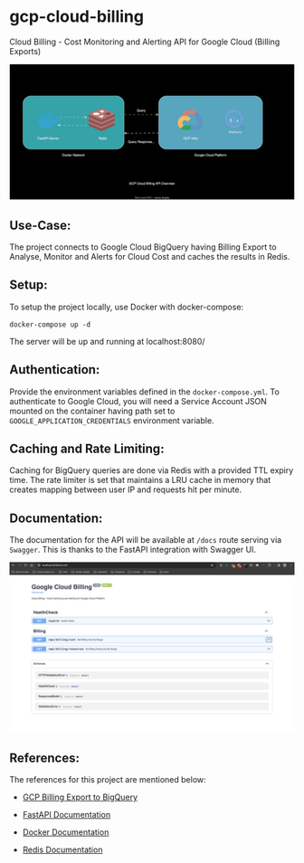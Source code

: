 # gcp-cloud-billing
Cloud Billing - Cost Monitoring and Alerting API for Google Cloud (Billing Exports)

![Overview](media/infra.svg)

## Use-Case:
The project connects to Google Cloud BigQuery having Billing Export to Analyse, Monitor and Alerts for Cloud Cost and caches the results in Redis.

## Setup:
To setup the project locally, use Docker with docker-compose:

    docker-compose up -d
    
The server will be up and running at localhost:8080/

## Authentication:
Provide the environment variables defined in the `docker-compose.yml`. To authenticate to Google Cloud, you will need a Service Account JSON mounted on the container having path set to `GOOGLE_APPLICATION_CREDENTIALS`  environment variable.

## Caching and Rate Limiting:
Caching for BigQuery queries are done via Redis with a provided TTL expiry time.
The rate limiter is set that maintains a LRU cache in memory that creates mapping between user IP and requests hit per minute.

## Documentation:
The documentation for the API will be available at `/docs` route serving via `Swagger`. This is thanks to the FastAPI integration with Swagger UI.

![Demo](media/demo.png)

## References:
The references for this project are mentioned below:

- [GCP Billing Export to BigQuery](https://cloud.google.com/billing/docs/how-to/export-data-bigquery)

- [FastAPI Documentation](https://fastapi.tiangolo.com/)

- [Docker Documentation](https://docs.docker.com/)

- [Redis Documentation](https://redis.io/docs/)